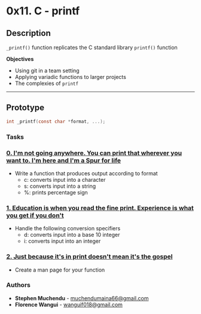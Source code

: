 # 0x11. C - printf

## Description
`_printf()` function replicates the C standard library `printf()` function

**Objectives**
- Using git in a team setting
- Applying variadic functions to larger projects
- The complexies of `printf`

---

## Prototype
```C
int _printf(const char *format, ...);
```

### Tasks
### [0. I'm not going anywhere. You can print that wherever you want to. I'm here and I'm a Spur for life](./_printf.c)
* Write a function that produces output according to format
    - c: converts input into a character
    - s: converts input into a string
    - %: prints percentage sign

### [1. Education is when you read the fine print. Experience is what you get if you don't](./printdigit.c)
* Handle the following conversion specifiers
    - d: converts input into a base 10 integer
    - i: converts input into an integer

### [2. Just because it's in print doesn't mean it's the gospel](./man_3_printf)
* Create a man page for your function


### Authors
* **Stephen Muchendu** - [muchendumaina66@gmail.com](https://github.com/MuchenduOnIt)
* **Florence Wangui** - [wanguif018@gmail.com](https://github.com/Florence-wangui)
